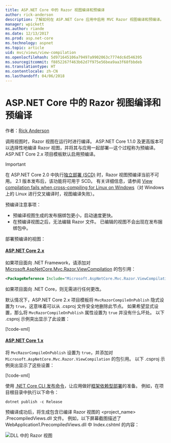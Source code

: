 ```yaml
---
title: ASP.NET Core 中的 Razor 视图编译和预编译
author: rick-anderson
description: 了解如何在 ASP.NET Core 应用中启用 MVC Razor 视图编译和预编译。
manager: wpickett
ms.author: riande
ms.date: 12/13/2017
ms.prod: asp.net-core
ms.technology: aspnet
ms.topic: article
uid: mvc/views/view-compilation
ms.openlocfilehash: 5d971645106a79497a9902063c7774dc6d546395
ms.sourcegitcommit: f8852267f463b62d7f975e56bea9aa3f68fbbdeb
ms.translationtype: HT
ms.contentlocale: zh-CN
ms.lasthandoff: 04/06/2018
---
```

# <a name="razor-view-compilation-and-precompilation-in-aspnet-core"></a>ASP.NET Core 中的 Razor 视图编译和预编译

作者：[Rick Anderson](https://twitter.com/RickAndMSFT)

调用视图时，Razor 视图在运行时进行编译。 ASP.NET Core 1.1.0 及更高版本可以选择性地编译 Razor 视图，并将其与应用一起部署&mdash;这个过程称为预编译。 ASP.NET Core 2.x 项目模板默认启用预编译。

> [!IMPORTANT]
> 在 ASP.NET Core 2.0 中执行[独立部署 (SCD)](/dotnet/core/deploying/#self-contained-deployments-scd) 时，Razor 视图预编译当前不可用。 2.1 版本发布后，该功能将可用于 SCD。 有关详细信息，请参阅 [View compilation fails when cross-compiling for Linux on Windows](https://github.com/aspnet/MvcPrecompilation/issues/102)（对 Windows 上的 Linux 进行交叉编译时，视图编译失败）。

预编译注意事项：

* 预编译视图生成的发布捆绑包更小，启动速度更快。
* 在预编译视图之后，无法编辑 Razor 文件。 已编辑的视图不会出现在发布捆绑包中。 

部署预编译的视图：

#### <a name="aspnet-core-2xtabaspnetcore2x"></a>[ASP.NET Core 2.x](#tab/aspnetcore2x/)
如果项目面向 .NET Framework，请添加对 [Microsoft.AspNetCore.Mvc.Razor.ViewCompilation](https://www.nuget.org/packages/Microsoft.AspNetCore.Mvc.Razor.ViewCompilation/) 的包引用：

```xml
<PackageReference Include="Microsoft.AspNetCore.Mvc.Razor.ViewCompilation" Version="2.0.0" PrivateAssets="All" />
```

如果项目面向 .NET Core，则无需进行任何更改。

默认情况下，ASP.NET Core 2.x 项目模板将 `MvcRazorCompileOnPublish` 隐式设置为 `true`，这意味着可以从 .csproj 文件安全地删除此节点。 如果希望显式设置，那么将 `MvcRazorCompileOnPublish` 属性设置为 `true` 并没有什么坏处。 以下 .csproj 示例突出显示了此设置：

[!code-xml[](view-compilation/sample/MvcRazorCompileOnPublish2.csproj?highlight=5)]

#### <a name="aspnet-core-1xtabaspnetcore1x"></a>[ASP.NET Core 1.x](#tab/aspnetcore1x/)
将 `MvcRazorCompileOnPublish` 设置为 `true`，并添加对 `Microsoft.AspNetCore.Mvc.Razor.ViewCompilation` 的包引用。 以下 .csproj 示例突出显示了这些设置：

[!code-xml[](view-compilation/sample/MvcRazorCompileOnPublish.csproj?highlight=5,12)]

使用 [.NET Core CLI 发布命令](/dotnet/core/tools/dotnet-publish)，让应用做好[框架依赖型部署](/dotnet/core/deploying/#framework-dependent-deployments-fdd)的准备。 例如，在项目根目录中执行以下命令：

```console
dotnet publish -c Release
```

预编译成功后，将生成包含已编译 Razor 视图的 <project_name> .PrecompiledViews.dll 文件。 例如，以下屏幕截图描述了 WebApplication1.PrecompiledViews.dll 中 Index.cshtml 的内容：

![DLL 中的 Razor 视图](view-compilation/_static/razor-views-in-dll.png)
